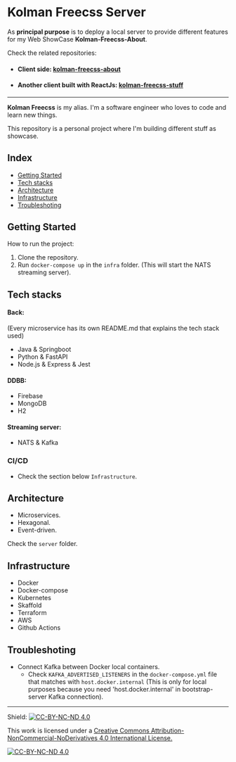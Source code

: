 # Kolman Freecss Server

As **principal purpose** is to deploy a local server to provide different features for my Web ShowCase **Kolman-Freecss-About**.

Check the related repositories:

- #### Client side: [kolman-freecss-about](https://github.com/Kolman-Freecss/Kolman-Freecss-About)
- #### Another client built with ReactJs: [kolman-freecss-stuff](https://github.com/Kolman-Freecss/Kolman-Freecss-Stuff)

___

**Kolman Freecss** is my alias. I'm a software engineer who loves to code and learn new things. 

This repository is a personal project where I'm building different stuff as showcase.

## Index

- [Getting Started](#getting-started)
- [Tech stacks](#tech-stacks)
- [Architecture](#architecture)
- [Infrastructure](#infrastructure)
- [Troubleshoting](#troubleshoting)

## Getting Started

How to run the project:

1. Clone the repository.
2. Run `docker-compose up` in the `infra` folder. (This will start the NATS streaming server).

## Tech stacks

#### Back:

(Every microservice has its own README.md that explains the tech stack used)

- Java & Springboot
- Python & FastAPI
- Node.js & Express & Jest

#### DDBB:

- Firebase
- MongoDB
- H2

#### Streaming server:

- NATS & Kafka

### CI/CD

- Check the section below `Infrastructure`.

## Architecture

- Microservices.
- Hexagonal. 
- Event-driven.

Check the `server` folder.

## Infrastructure

- Docker
- Docker-compose
- Kubernetes
- Skaffold
- Terraform
- AWS
- Github Actions

## Troubleshoting

- Connect Kafka between Docker local containers.
  - Check `KAFKA_ADVERTISED_LISTENERS` in the `docker-compose.yml` file that matches with `host.docker.internal` (This is only for local purposes because you need 'host.docker.internal' in bootstrap-server Kafka connection).

---

Shield: [![CC-BY-NC-ND 4.0][CC-BY-NC-ND-shield]][CC-BY-NC-ND]

This work is licensed under a [Creative Commons Attribution-NonCommercial-NoDerivatives 4.0 International License.][CC-BY-NC-ND]

[![CC-BY-NC-ND 4.0][CC-BY-NC-ND-image]][CC-BY-NC-ND]

[CC-BY-NC-ND-shield]: https://img.shields.io/badge/License-CC--BY--NC--ND--4.0-lightgrey
[CC-BY-NC-ND]: http://creativecommons.org/licenses/by-nc-nd/4.0/
[CC-BY-NC-ND-image]: https://i.creativecommons.org/l/by-nc-nd/4.0/88x31.png
